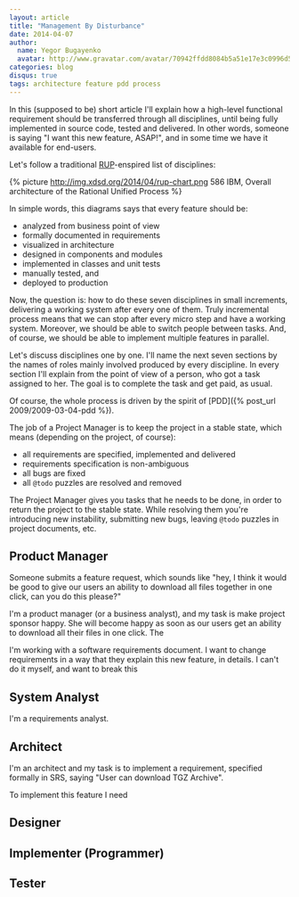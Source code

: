 ```yaml
---
layout: article
title: "Management By Disturbance"
date: 2014-04-07
author:
  name: Yegor Bugayenko
  avatar: http://www.gravatar.com/avatar/70942ffdd8084b5a51e17e3c0996d53c?s=300
categories: blog
disqus: true
tags: architecture feature pdd process
---
```


In this (supposed to be) short article I'll explain how a high-level
functional requirement should be transferred through all disciplines, until
being fully implemented in source code, tested and delivered. In other
words, someone is saying "I want this new feature, ASAP!", and in some time
we have it available for end-users.

Let's follow a traditional
[RUP](http://en.wikipedia.org/wiki/IBM_Rational_Unified_Process)-enspired
list of disciplines:

{% picture http://img.xdsd.org/2014/04/rup-chart.png 586 IBM, Overall architecture of the Rational Unified Process %}

In simple words, this diagrams says that every feature should be:

 * analyzed from business point of view
 * formally documented in requirements
 * visualized in architecture
 * designed in components and modules
 * implemented in classes and unit tests
 * manually tested, and
 * deployed to production

Now, the question is: how to do these seven disciplines in small increments,
delivering a working system after every one of them. Truly incremental
process means that we can stop after every micro step and have a working
system. Moreover, we should be able to switch people between tasks. And,
of course, we should be able to implement multiple features in parallel.

Let's discuss disciplines one by one. I'll name the next seven sections by the
names of roles mainly involved produced by every discipline. In every section I'll
explain from the point of view of a person, who got a task assigned to her.
The goal is to complete the task and get paid, as usual.

Of course, the whole process is driven by the spirit of
[PDD]({% post_url 2009/2009-03-04-pdd %}).

The job of a Project Manager is to keep the project in a stable
state, which means (depending on the project, of course):

 * all requirements are specified, implemented and delivered
 * requirements specification is non-ambiguous
 * all bugs are fixed
 * all `@todo` puzzles are resolved and removed

The Project Manager gives you tasks that he needs to be done, in order
to return the project to the stable state. While resolving them
you're introducing new instability, submitting new bugs, leaving `@todo`
puzzles in project documents, etc.

## Product Manager

Someone submits a feature request, which sounds like "hey, I think it
would be good to give our users an ability to download all files together
in one click, can you do this please?"

I'm a product manager (or a business analyst), and my task is make project
sponsor happy. She will become happy as soon as
our users get an ability to download all their files in one click. The

I'm working with a software requirements document. I want to change
requirements in a way that they explain this new feature, in details. I can't
do it myself, and want to break this

## System Analyst

I'm a requirements analyst.

## Architect

I'm an architect and my task is to implement a requirement, specified
formally in SRS, saying "User can download TGZ Archive".

To implement this feature I need

## Designer

## Implementer (Programmer)

## Tester

